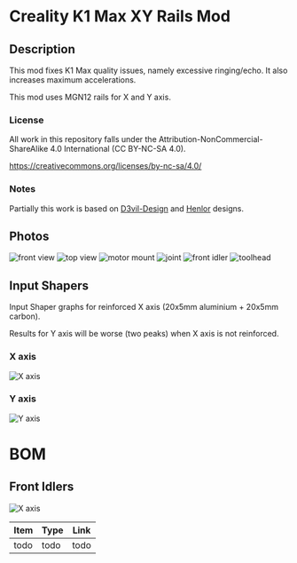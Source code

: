 # Creality K1 Max XY Rails Mod

## Description

This mod fixes K1 Max quality issues, namely excessive ringing/echo. It also increases maximum accelerations.

This mod uses MGN12 rails for X and Y axis.

### License

All work in this repository falls under the Attribution-NonCommercial-ShareAlike 4.0 International (CC BY-NC-SA 4.0).

https://creativecommons.org/licenses/by-nc-sa/4.0/

### Notes

Partially this work is based on [D3vil-Design](https://github.com/D3vil-Design/K1-Hardware-Mods) and [Henlor](https://www.printables.com/@Henlor) designs.

## Photos

![front view](/images/assembled/IMG_20240616_014701.jpg)
![top view](/images/assembled/IMG_20240616_014719.jpg)
![motor mount](/images/assembled/IMG_20240616_014727.jpg)
![joint](/images/assembled/IMG_20240616_014730.jpg)
![front idler](/images/assembled/IMG_20240616_014735.jpg)
![toolhead](/images/assembled/IMG_20240616_014742.jpg)

## Input Shapers

Input Shaper graphs for reinforced X axis (20x5mm aluminium + 20x5mm carbon).

Results for Y axis will be worse (two peaks) when X axis is not reinforced.

### X axis
![X axis](/images/resonances_x.png)

### Y axis
![Y axis](/images/resonances_y.png)

# BOM

## Front Idlers

![X axis](/images/parts/front_idlers.jpg)

| Item     | Type | Link |
|----------|------|------|
| todo     | todo | todo |


